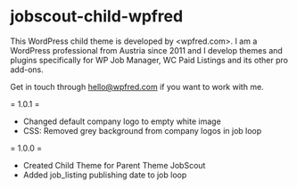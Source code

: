 # jobscout-child-wpfred
 This WordPress child theme is developed by <wpfred.com>. I am a WordPress professional from Austria since 2011 and I develop themes and plugins specifically for WP Job Manager, WC Paid Listings and its other pro add-ons.

Get in touch through hello@wpfred.com if you want to work with me.

= 1.0.1 =
* Changed default company logo to empty white image
* CSS: Removed grey background from company logos in job loop

= 1.0.0 =
* Created Child Theme for Parent Theme JobScout
* Added job_listing publishing date to job loop
